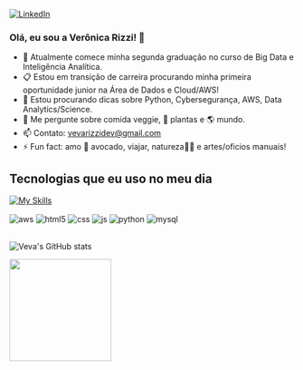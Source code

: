 [![LinkedIn](https://img.shields.io/badge/LinkedIn-0077B5?style=for-the-badge&logo=linkedin&logoColor=white)](https://www.linkedin.com/in/veronica-rizzi/)

### Olá, eu sou a Verônica Rizzi! 👋

- 🔭 Atualmente comece minha segunda graduação no curso de Big Data e Inteligência Analítica.
- 📋 Estou em transição de carreira procurando minha primeira oportunidade junior na Área de Dados e Cloud/AWS!
- 🥰 Estou procurando dicas sobre Python, Cybersegurança, AWS, Data Analytics/Science.
- 💬 Me pergunte sobre comida veggie, 🌿 plantas e 🌎 mundo.
- 📫 Contato: vevarizzidev@gmail.com
- ⚡ Fun fact: amo 🥑 avocado, viajar, natureza🌱💓 e artes/oficios manuais!

## Tecnologias que eu uso no meu dia

[![My Skills](https://skillicons.dev/icons?i=aws,html,css,py,pycharm,mysql,vscode,figma,notion)](https://skillicons.dev)
  <div>
     <div style="display: inline_block">
  <img align="center" alt="aws" src="https://img.shields.io/badge/Amazon_AWS-FF9900?style=for-the-badge&logo=amazonaws&logoColor=white" />
  <img align="center" alt="html5" src="https://img.shields.io/badge/HTML5-E34F26?style=for-the-badge&logo=html5&logoColor=white" />
  <img align="center" alt="css" src="https://img.shields.io/badge/CSS3-1572B6?style=for-the-badge&logo=css3&logoColor=white" />
  <img align="center" alt="js" src="https://img.shields.io/badge/JavaScript-F7DF1E?style=for-the-badge&logo=javascript&logoColor=black" />
  <img align="center" alt="python" src="https://img.shields.io/badge/Python-3776AB?style=for-the-badge&logo=python&logoColor=white" />
  <img align="center" alt="mysql" src="https://img.shields.io/badge/MySQL-00000F?style=for-the-badge&logo=mysql&logoColor=white" />
  <img align="center" alt="" src="https://img.shields.io/badge/Visual_Studio-5C2D91?style=for-the-badge&logo=visual%20studio&logoColor=white" />
         
  </div>
</br>

![Veva's GitHub stats](https://github-readme-stats.vercel.app/api?username=vevarizzi&show_icons=true&theme=dracula&count_private=true)
  
 <div>
  <a href="https://github.com/VevaRizzi">
  <img height="180em" src="https://github-readme-stats.vercel.app/api/top-langs/?username=vevarizzi&layout=compact&langs_count=7&theme=dracula"/>
</div>
  
  ##
